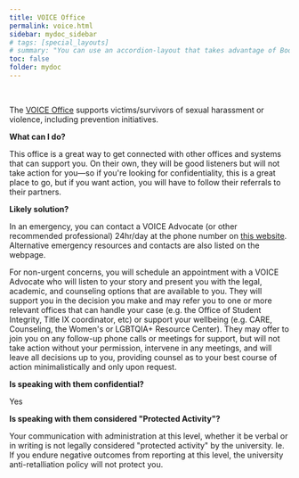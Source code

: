 ```yaml
---
title: VOICE Office
permalink: voice.html
sidebar: mydoc_sidebar
# tags: [special_layouts]
# summary: "You can use an accordion-layout that takes advantage of Bootstrap styling. This is useful for an FAQ page."
toc: false
folder: mydoc
---
```


<p>&nbsp;</p>

<p>The <a href="https://wellnesscenter.gatech.edu/voice">VOICE Office</a> supports victims/survivors of sexual harassment or violence, including prevention initiatives.</p>

<p><b>What can I do?</b></p>
   <p>This office is a great way to get connected with other offices and systems that can support you. On their own, they will be good listeners but will not take action for you—so if you're looking for confidentiality, this is a great place to go, but if you want action, you will have to follow their referrals to their partners.</p>

<p><b>Likely solution?</b></p>
   <p>In an emergency, you can contact a VOICE Advocate (or other recommended professional) 24hr/day at the phone number on <a href="https://wellnesscenter.gatech.edu/voice/what-do-if-you-have-experienced-sexual-or-relationship-violence">this website</a>. Alternative emergency resources and contacts are also listed on the webpage.</p>
   <p>For non-urgent concerns, you will schedule an appointment with a VOICE Advocate who will listen to your story and present you with the legal, academic, and counseling options that are available to you. They will support you in the decision you make and may refer you to one or more relevant offices that can handle your case (e.g. the Office of Student Integrity, Title IX coordinator, etc) or support your wellbeing (e.g. CARE, Counseling, the Women's or LGBTQIA+ Resource Center). They may offer to join you on any follow-up phone calls or meetings for support, but will not take action without your permission, intervene in any meetings, and will leave all decisions up to you, providing counsel as to your best course of action minimalistically and only upon request.</p>

<p><b>Is speaking with them confidential?</b></p>
   <p class="answer">Yes</p>

<p><b>Is speaking with them considered "Protected Activity"?</b></p>
   <p class="answer">Your communication with administration at this level, whether it be verbal or in writing is not legally considered "protected activity" by the university. Ie. If you endure negative outcomes from reporting at this level, the university anti-retalliation policy will not protect you.</p>
